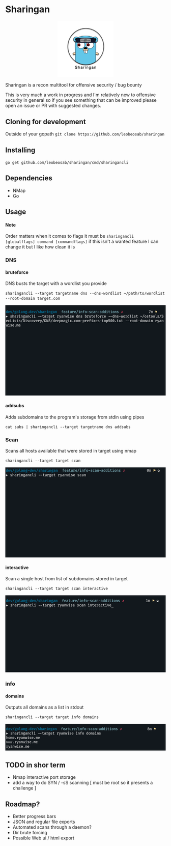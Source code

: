 # Sharingan

<p align="center">
	<img src="./icon.jpg" width="35%" >
</p>

Sharingan is a recon multitool for offensive security / bug bounty

This is very much a work in progress and I'm relatively new to offensive security in general so if you see something that can be improved please open an issue or PR with suggested changes.

## Cloning for development
Outside of your gopath
`git clone https://github.com/leobeosab/sharingan`

## Installing
`go get github.com/leobeosab/sharingan/cmd/sharingancli`

## Dependencies
*   NMap
*   Go

## Usage
#### Note
Order matters when it comes to flags it must be `sharingancli [globalflags] command [commandflags]` if this isn't a wanted feature I can change it but I like how clean it is

### DNS
#### bruteforce
DNS busts the target with a wordlist you provide 
```
sharingancli --target targetname dns --dns-wordlist ~/path/to/wordlist --root-domain target.com
```
![dns example gif](./dns_example.gif)

#### addsubs
Adds subdomains to the program's storage from stdin using pipes
```
cat subs | sharingancli --target targetname dns addsubs
```

### Scan
Scans all hosts available that were stored in target using nmap
```
sharingancli --target target scan
```
![scan_example_gif](./scan_example.gif)

#### interactive
Scan a single host from list of subdomains stored in target 
```
sharingancli --target target scan interactive
```
![scan interactive_example gif](./scan_interactive_example.gif)

### info
#### domains
Outputs all domains as a list in stdout
```
sharingancli --target target info domains
```
![info example](./info_example.png)

## TODO in shor term
*   Nmap interactive port storage
*   add a way to do SYN / -sS scanning [ must be root so it presents a challenge ]

## Roadmap? 
*   Better progress bars
*   JSON and regular file exports
*   Automated scans through a daemon?
*   Dir brute forcing
*   Possible Web ui / html export
